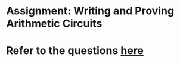 # Assignment: Writing and Proving Arithmetic Circuits

# Refer to the questions [here](https://github.com/rdi-berkeley/zkp-mooc-lab)

